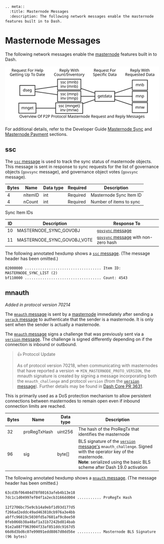 ```{eval-rst}
.. meta::
  :title: Masternode Messages
  :description: The following network messages enable the masternode features built in to Dash.
```

# Masternode Messages

The following network messages enable the [masternode](../resources/glossary.md#masternode) features built in to Dash.

![Overview Of P2P Protocol Masternode Request And Reply Messages](../../img/dev/en-p2p-masternode-messages.svg)

For additional details, refer to the Developer Guide [Masternode Sync](../guide/dash-features-masternode-sync.md) and [Masternode Payment](../guide/dash-features-masternode-payment.md) sections.

## ssc

The [`ssc` message](../reference/p2p-network-masternode-messages.md#ssc) is used to track the sync status of masternode objects. This message is sent in response to sync requests for the list of governance objects (`govsync` message), and governance object votes (`govsync` message).

| Bytes | Name | Data type | Required | Description |
| ---------- | ----------- | --------- | -------- | -------- |
| 4 | nItemID | int | Required | Masternode Sync Item ID
| 4 | nCount | int | Required | Number of items to sync

Sync Item IDs

| ID | Description | Response To
|------|--------------|---------------
| 10 | MASTERNODE_SYNC_GOVOBJ | [`govsync` message](../reference/p2p-network-governance-messages.md#govsync)
| 11 | MASTERNODE_SYNC_GOVOBJ_VOTE | [`govsync` message](../reference/p2p-network-governance-messages.md#govsync) with non-zero hash

The following annotated hexdump shows a [`ssc` message](../reference/p2p-network-masternode-messages.md#ssc). (The message header has been omitted.)

``` text
02000000 ................................... Item ID: MASTERNODE_SYNC_LIST (2)
bf110000 ................................... Count: 4543
```

## mnauth

*Added in protocol version 70214*

The [`mnauth` message](../reference/p2p-network-masternode-messages.md#mnauth) is sent by a [masternode](../resources/glossary.md#masternode) immediately after sending a [`verack` message](../reference/p2p-network-control-messages.md#verack) to authenticate that the sender is a masternode. It is only sent when the sender is actually a masternode.

The [`mnauth` message](../reference/p2p-network-masternode-messages.md#mnauth) signs a challenge that was previously sent via a [`version` message](../reference/p2p-network-control-messages.md#version). The challenge is signed differently depending on if the connection is inbound or outbound.

> 👍 Protocol Update
>
> As of protocol version 70218, when communicating with masternodes that have reported a version => `MIN_MASTERNODE_PROTO_VERSION`, the mnauth signature is created by signing a message incorporating both the `mnauth_challenge` and protocol `version` (from the [`version` message](../reference/p2p-network-control-messages.md#version)). Further details may be found in [Dash Core PR 3631](https://github.com/dashpay/dash/pull/3631).

This is primarily used as a DoS protection mechanism to allow persistent connections between masternodes to remain open even if inbound connection limits are reached.

| Bytes | Name | Data type | Description |
| --- | --- | --- | --- |
| 32 | proRegTxHash | uint256 | The hash of the ProRegTx that identifies the masternode
| 96 | sig | byte[] | BLS signature of the [`version` message's](../reference/p2p-network-control-messages.md#version) `mnauth_challenge`. Signed with the operator key of the masternode.<br>**Note**: serialized using the basic BLS scheme after Dash 19.0 activation

The following annotated hexdump shows a [`mnauth` message](../reference/p2p-network-masternode-messages.md#mnauth). (The message header has been omitted.)

``` text
63cd3bf06404d78f80163afeb4b13e18
7dc1c1d04997ef04f1a2ecb3166dd004 ........... ProRegTx Hash

12f2706bc75e9cb14a9ebf1d93d177d5
f266ad2eddc49ad463810cb976a3e4bb
abffc96819c5030fd5a7601af9c8ee50
0feb066b38a48af1a31b7242bd814bab
91e2a887f963904f33af851ddc9167d5
66d6d3bd6c07e99091edd8867d0dd56e ........... Masternode BLS Signature (96 bytes)
```
